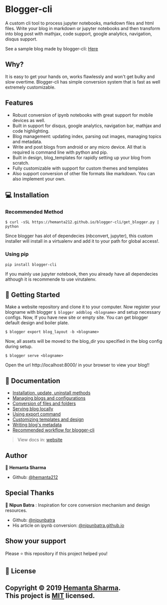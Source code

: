 # Blogger-cli
A custom cli tool to process jupyter notebooks, markdown files and html files. Write your blog in markdown or jupyter notebooks and then transform into blog post with mathjax, code support, google analytics, navigation, disqus support.

See a sample blog made by blogger-cli: [Here](https://pykancha.github.io/test/)

## Why?
It is easy to get your hands on, works flawlessly and won't get bulky and slow overtime.
Blogger-cli has simple conversion system that is fast as well extremely customizable. 


## Features
* Robust conversion of ipynb notebooks with great support for mobile devices as well.
* Built in support for disqus, google analytics, navigation bar, mathjax and code highlighting.
* Blog management: updating index, parsing out images, managing topics and metadata. 
* Write and post blogs from android or any micro device. All that is required is command line with python and pip.
* Built in design, blog_templates for rapidly setting up your blog from scratch.
* Fully customizable with support for custom themes and templates
* Also support conversion of other file formats like markdown. You can also implement your own.


## 💻 Installation

### Recommended Method
```
$ curl -sSL https://hemanta212.github.io/blogger-cli/get_blogger.py | python
```
Since blogger has alot of dependecies (nbconvert, jupyter), this custom installer will install in a virtualenv and add it to your path for global access!.

### Using pip
```
pip install blogger-cli
```

If you mainly use jupyter notebook, then you already have all dependecies although it is recommende to use virutalenv.


## 🚀 Getting Started
Make a website repository and clone it to your computer. Now register your blogname with blogger
```$ blogger addblog <blogname>```
and setup necessary configs. Now, If you have new site or empty site. You can get blogger default design and boiler plate.
```
$ blogger export blog_layout -b <blogname>
```
Now, all assets will be moved to the blog_dir you specified in the blog config during setup.
```
$ blogger serve <blogname>
```
Open the url http://localhost:8000/ in your browser to view your blog!!

## 📖 Documentation
- [Installation, update, uninstall methods](docs/installation.md)
- [Managing blogs and configurations](docs/blog_management.md)
- [Conversion of files and folders](docs/conversion.md)
- [Serving blog locally](docs/serving_blog_locally.md)
- [Using export command](docs/export.md)
- [Customizing templates and design](docs/customizing.md)
- [Writing blog's metadata](docs/meta.md)
- [Recommended workflow for blogger-cli](docs/workflow.md)

> View docs in: [website](https://hemanta.github.io/blogger-cli/)

## Author

👤 **Hemanta Sharma**
- Github: [@hemanta212](https://github.com/hemanta212)

## Special Thanks

👤 **Nipun Batra** : Inspiration for core conversion mechanism and design resources.
- Github: [@nipunbatra](https://github.com/nipunbatra)
- His article on ipynb conversion: [@nipunbatra.github.io](https://nipunbatra.github.io/blog/2017/Jupyter-powered-blog.html)

## Show your support

Please ⭐️ this repository if this project helped you!

## 📝 License
Copyright © 2019 [Hemanta Sharma](https://github.com/kefranabg).<br />
This project is [MIT](LICENSE) licensed.
---
